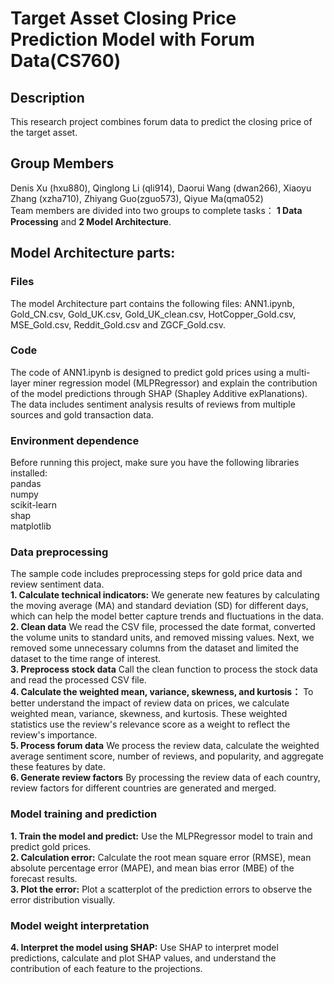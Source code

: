 # Target Asset Closing Price Prediction Model with Forum Data(CS760)
## Description
This research project combines forum data to predict the closing price of the target asset. 

## Group Members 
Denis Xu (hxu880), Qinglong Li (qli914), Daorui Wang (dwan266), Xiaoyu Zhang (xzha710), Zhiyang Guo(zguo573), Qiyue Ma(qma052)  
Team members are divided into two groups to complete tasks： **1 Data Processing** and **2 Model Architecture**.

## Model Architecture parts:
### Files
The model Architecture part contains the following files: ANN1.ipynb, Gold_CN.csv, Gold_UK.csv, Gold_UK_clean.csv, HotCopper_Gold.csv, MSE_Gold.csv, Reddit_Gold.csv and ZGCF_Gold.csv.

### Code
The code of ANN1.ipynb is designed to predict gold prices using a multi-layer miner regression model (MLPRegressor) and explain the contribution of the model predictions through SHAP (Shapley Additive exPlanations). The data includes sentiment analysis results of reviews from multiple sources and gold transaction data.

### Environment dependence
Before running this project, make sure you have the following libraries installed:  
pandas  
numpy  
scikit-learn  
shap  
matplotlib  

### Data preprocessing
The sample code includes preprocessing steps for gold price data and review sentiment data.  
**1. Calculate technical indicators:** We generate new features by calculating the moving average (MA) and standard deviation (SD) for different days, which can help the model better capture trends and fluctuations in the data.  
**2. Clean data** We read the CSV file, processed the date format, converted the volume units to standard units, and removed missing values. Next, we removed some unnecessary columns from the dataset and limited the dataset to the time range of interest.  
**3. Preprocess stock data** Call the clean function to process the stock data and read the processed CSV file.  
**4. Calculate the weighted mean, variance, skewness, and kurtosis：** To better understand the impact of review data on prices, we calculate weighted mean, variance, skewness, and kurtosis. These weighted statistics use the review's relevance score as a weight to reflect the review's importance.  
**5. Process forum data** We process the review data, calculate the weighted average sentiment score, number of reviews, and popularity, and aggregate these features by date.  
**6. Generate review factors** By processing the review data of each country, review factors for different countries are generated and merged.  

### Model training and prediction
**1. Train the model and predict:** Use the MLPRegressor model to train and predict gold prices.  
**2. Calculation error:** Calculate the root mean square error (RMSE), mean absolute percentage error (MAPE), and mean bias error (MBE) of the forecast results.  
**3. Plot the error:** Plot a scatterplot of the prediction errors to observe the error distribution visually.  

### Model weight interpretation
**4. Interpret the model using SHAP:** Use SHAP to interpret model predictions, calculate and plot SHAP values, and understand the contribution of each feature to the projections.  





















